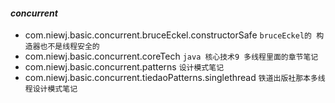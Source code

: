 #### _concurrent_
- com.niewj.basic.concurrent.bruceEckel.constructorSafe
```bruceEckel的 构造器也不是线程安全的 ```
- com.niewj.basic.concurrent.coreTech
```java 核心技术9 多线程里面的章节笔记```
- com.niewj.basic.concurrent.patterns
```设计模式笔记```
- com.niewj.basic.concurrent.tiedaoPatterns.singlethread
```铁道出版社那本多线程设计模式笔记```
